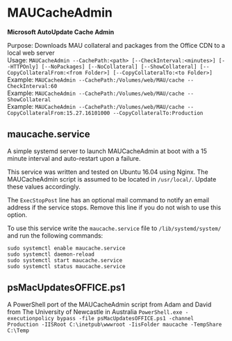 # MAUCacheAdmin
<b>Microsoft AutoUpdate Cache Admin</b>

Purpose: Downloads MAU collateral and packages from the Office CDN to a local web server</br>
Usage: `MAUCacheAdmin --CachePath:<path> [--CheckInterval:<minutes>] [--HTTPOnly] [--NoPackages] [--NoCollateral] [--ShowCollateral] [--CopyCollateralFrom:<from Folder>] [--CopyCollateralTo:<to Folder>]`</br>
Example: `MAUCacheAdmin --CachePath:/Volumes/web/MAU/cache --CheckInterval:60`</br>
Example: `MAUCacheAdmin --CachePath:/Volumes/web/MAU/cache --ShowCollateral`</br>
Example: `MAUCacheAdmin --CachePath:/Volumes/web/MAU/cache --CopyCollateralFrom:15.27.16101000 --CopyCollateralTo:Production`</br>

## maucache.service

A simple systemd server to launch MAUCacheAdmin at boot with a 15 minute interval and auto-restart upon a failure.

This service was written and tested on Ubuntu 16.04 using Nginx. The MAUCacheAdmin script is assumed to be located in `/usr/local/`. Update these values accordingly.

The `ExecStopPost` line has an optional mail command to notify an email address if the service stops. Remove this line if you do not wish to use this option.

To use this service write the `maucache.service` file to `/lib/systemd/system/` and run the following commands:

```
sudo systemctl enable maucache.service
sudo systemctl daemon-reload
sudo systemctl start maucache.service
sudo systemctl status maucache.service
```
## psMacUpdatesOFFICE.ps1

A PowerShell port of the MAUCacheAdmin script from Adam and David from The University of Newcastle in Australia
`PowerShell.exe -executionpolicy bypass -file psMacUpdatesOFFICE.ps1 -channel Production -IISRoot C:\inetpub\wwwroot -IisFolder maucache -TempShare C:\Temp`
